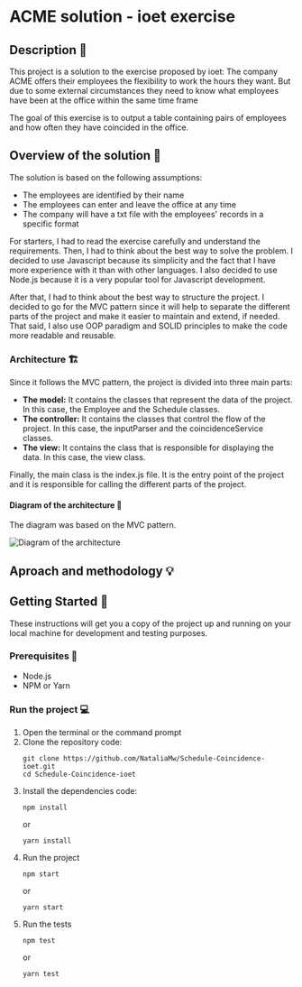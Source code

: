 # ACME solution - ioet exercise
## Description :page_facing_up:
This project is a solution to the exercise proposed by ioet: 
The company ACME offers their employees the flexibility to work the hours they want. But due to some external circumstances they need to know what employees have been at the office within the same time frame

The goal of this exercise is to output a table containing pairs of employees and how often they have coincided in the office.
## Overview of the solution :mag_right:
The solution is based on the following assumptions:
* The employees are identified by their name
* The employees can enter and leave the office at any time
* The company will have a txt file with the employees' records in a specific format

For starters, I had to read the exercise carefully and understand the requirements. Then, I had to think about the best way to solve the problem. I decided to use Javascript because its simplicity and the fact that I have more experience with it than with other languages. I also decided to use Node.js because it is a very popular tool for Javascript development.

After that, I had to think about the best way to structure the project. I decided to go for the MVC pattern since it will help to separate the different parts of the project and make it easier to maintain and extend, if needed. That said, I also use OOP paradigm and SOLID principles to make the code more readable and reusable.
### Architecture :building_construction:

Since it follows the MVC pattern, the project is divided into three main parts:
* **The model:** It contains the classes that represent the data of the project. In this case, the Employee and the Schedule classes.
* **The controller:** It contains the classes that control the flow of the project. In this case, the inputParser and the coincidenceService classes.
* **The view:** It contains the class that is responsible for displaying the data. In this case, the view class.
  
Finally, the main class is the index.js file. It is the entry point of the project and it is responsible for calling the different parts of the project.

#### Diagram of the architecture :triangular_ruler:
The diagram was based on the MVC pattern.

![Diagram of the architecture](https://user-images.githubusercontent.com/67672070/224466872-5d5ff06e-fb56-45eb-8260-039195d795e9.png)


## Aproach and methodology :bulb:


## Getting Started :rocket:
These instructions will get you a copy of the project up and running on your local machine for development and testing purposes.
### Prerequisites :wrench:
* Node.js
* NPM or Yarn

### Run the project :computer:

1. Open the terminal or the command prompt
2. Clone the repository
   code:
    ```
    git clone https://github.com/NataliaMw/Schedule-Coincidence-ioet.git
    cd Schedule-Coincidence-ioet
    ```
3. Install the dependencies
   code:
    ```
    npm install
    ```
    or
    ```
    yarn install
    ```
4. Run the project
    ```
    npm start
    ```
    or
    ```
    yarn start
    ```
5. Run the tests
    ```
    npm test
    ```
    or
    ```
    yarn test
    ```
